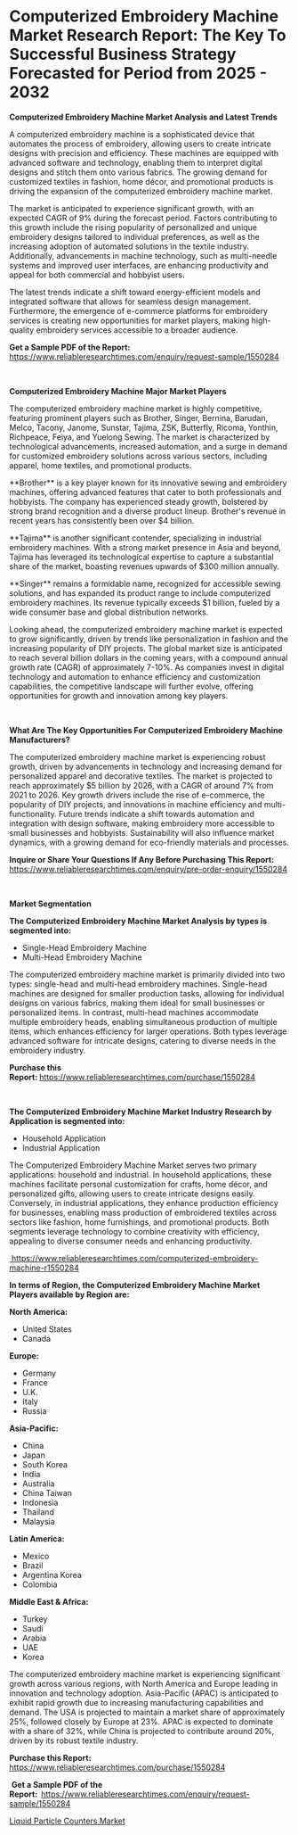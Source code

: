 <p><h1>Computerized Embroidery Machine Market Research Report: The Key To Successful Business Strategy Forecasted for Period from 2025 - 2032</h1></p><p><strong>Computerized Embroidery Machine Market Analysis and Latest Trends</strong></p>
<p><p>A computerized embroidery machine is a sophisticated device that automates the process of embroidery, allowing users to create intricate designs with precision and efficiency. These machines are equipped with advanced software and technology, enabling them to interpret digital designs and stitch them onto various fabrics. The growing demand for customized textiles in fashion, home décor, and promotional products is driving the expansion of the computerized embroidery machine market.</p><p>The market is anticipated to experience significant growth, with an expected CAGR of 9% during the forecast period. Factors contributing to this growth include the rising popularity of personalized and unique embroidery designs tailored to individual preferences, as well as the increasing adoption of automated solutions in the textile industry. Additionally, advancements in machine technology, such as multi-needle systems and improved user interfaces, are enhancing productivity and appeal for both commercial and hobbyist users.</p><p>The latest trends indicate a shift toward energy-efficient models and integrated software that allows for seamless design management. Furthermore, the emergence of e-commerce platforms for embroidery services is creating new opportunities for market players, making high-quality embroidery services accessible to a broader audience.</p></p>
<p><strong>Get a Sample PDF of the Report:&nbsp;</strong> <a href="https://www.reliableresearchtimes.com/enquiry/request-sample/1550284?utm_campaign=2033&utm_medium=2&utm_source=Github&utm_content=ia&utm_term=20022025&utm_id=computerized-embroidery-machine">https://www.reliableresearchtimes.com/enquiry/request-sample/1550284</a></p>
<p>&nbsp;</p>
<p><strong>Computerized Embroidery Machine Major Market Players</strong></p>
<p><p>The computerized embroidery machine market is highly competitive, featuring prominent players such as Brother, Singer, Bernina, Barudan, Melco, Tacony, Janome, Sunstar, Tajima, ZSK, Butterfly, Ricoma, Yonthin, Richpeace, Feiya, and Yuelong Sewing. The market is characterized by technological advancements, increased automation, and a surge in demand for customized embroidery solutions across various sectors, including apparel, home textiles, and promotional products.</p><p>**Brother** is a key player known for its innovative sewing and embroidery machines, offering advanced features that cater to both professionals and hobbyists. The company has experienced steady growth, bolstered by strong brand recognition and a diverse product lineup. Brother's revenue in recent years has consistently been over $4 billion.</p><p>**Tajima** is another significant contender, specializing in industrial embroidery machines. With a strong market presence in Asia and beyond, Tajima has leveraged its technological expertise to capture a substantial share of the market, boasting revenues upwards of $300 million annually. </p><p>**Singer** remains a formidable name, recognized for accessible sewing solutions, and has expanded its product range to include computerized embroidery machines. Its revenue typically exceeds $1 billion, fueled by a wide consumer base and global distribution networks.</p><p>Looking ahead, the computerized embroidery machine market is expected to grow significantly, driven by trends like personalization in fashion and the increasing popularity of DIY projects. The global market size is anticipated to reach several billion dollars in the coming years, with a compound annual growth rate (CAGR) of approximately 7-10%. As companies invest in digital technology and automation to enhance efficiency and customization capabilities, the competitive landscape will further evolve, offering opportunities for growth and innovation among key players.</p></p>
<p>&nbsp;</p>
<p><strong>What Are The Key Opportunities For Computerized Embroidery Machine Manufacturers?</strong></p>
<p><p>The computerized embroidery machine market is experiencing robust growth, driven by advancements in technology and increasing demand for personalized apparel and decorative textiles. The market is projected to reach approximately $5 billion by 2026, with a CAGR of around 7% from 2021 to 2026. Key growth drivers include the rise of e-commerce, the popularity of DIY projects, and innovations in machine efficiency and multi-functionality. Future trends indicate a shift towards automation and integration with design software, making embroidery more accessible to small businesses and hobbyists. Sustainability will also influence market dynamics, with a growing demand for eco-friendly materials and processes.</p></p>
<p><strong>Inquire or Share Your Questions If Any Before Purchasing This Report:</strong> <a href="https://www.reliableresearchtimes.com/enquiry/pre-order-enquiry/1550284?utm_campaign=2033&utm_medium=2&utm_source=Github&utm_content=ia&utm_term=20022025&utm_id=computerized-embroidery-machine">https://www.reliableresearchtimes.com/enquiry/pre-order-enquiry/1550284</a></p>
<p>&nbsp;</p>
<p><strong>Market Segmentation</strong></p>
<p><strong>The Computerized Embroidery Machine Market Analysis by types is segmented into:</strong></p>
<p><ul><li>Single-Head Embroidery Machine</li><li>Multi-Head Embroidery Machine</li></ul></p>
<p><p>The computerized embroidery machine market is primarily divided into two types: single-head and multi-head embroidery machines. Single-head machines are designed for smaller production tasks, allowing for individual designs on various fabrics, making them ideal for small businesses or personalized items. In contrast, multi-head machines accommodate multiple embroidery heads, enabling simultaneous production of multiple items, which enhances efficiency for larger operations. Both types leverage advanced software for intricate designs, catering to diverse needs in the embroidery industry.</p></p>
<p><strong>Purchase this Report:&nbsp;</strong><a href="https://www.reliableresearchtimes.com/purchase/1550284?utm_campaign=2033&utm_medium=2&utm_source=Github&utm_content=ia&utm_term=20022025&utm_id=computerized-embroidery-machine">https://www.reliableresearchtimes.com/purchase/1550284</a></p>
<p>&nbsp;</p>
<p><strong>The Computerized Embroidery Machine Market Industry Research by Application is segmented into:</strong></p>
<p><ul><li>Household Application</li><li>Industrial Application</li></ul></p>
<p><p>The Computerized Embroidery Machine Market serves two primary applications: household and industrial. In household applications, these machines facilitate personal customization for crafts, home décor, and personalized gifts, allowing users to create intricate designs easily. Conversely, in industrial applications, they enhance production efficiency for businesses, enabling mass production of embroidered textiles across sectors like fashion, home furnishings, and promotional products. Both segments leverage technology to combine creativity with efficiency, appealing to diverse consumer needs and enhancing productivity.</p></p>
<p><a href="https://www.reliableresearchtimes.com/computerized-embroidery-machine-r1550284?utm_campaign=2033&utm_medium=2&utm_source=Github&utm_content=ia&utm_term=20022025&utm_id=computerized-embroidery-machine">&nbsp;https://www.reliableresearchtimes.com/computerized-embroidery-machine-r1550284</a></p>
<p><strong>In terms of Region, the Computerized Embroidery Machine Market Players available by Region are:</strong></p>
<p>
    <p> <strong> North America: </strong>
        <ul>
            <li>United States</li>
            <li>Canada</li>
        </ul>
        </p> 
    <p> <strong> Europe: </strong>
        <ul>
            <li>Germany</li>
            <li>France</li>
            <li>U.K.</li>
            <li>Italy</li>
            <li>Russia</li>
        </ul>
        </p> 
    <p> <strong> Asia-Pacific: </strong>
        <ul>
            <li>China</li>
            <li>Japan</li>
            <li>South Korea</li>
            <li>India</li>
            <li>Australia</li>
            <li>China Taiwan</li>
            <li>Indonesia</li>
            <li>Thailand</li>
            <li>Malaysia</li>
        </ul>
        </p> 
    <p> <strong> Latin America: </strong>
        <ul>
            <li>Mexico</li>
            <li>Brazil</li>
            <li>Argentina Korea</li>
            <li>Colombia</li>
        </ul>
        </p> 
    <p> <strong> Middle East & Africa: </strong>
        <ul>
            <li>Turkey</li>
            <li>Saudi</li>
            <li>Arabia</li>
            <li>UAE</li>
            <li>Korea</li>
        </ul>
    </p>
    </p>
<p><p>The computerized embroidery machine market is experiencing significant growth across various regions, with North America and Europe leading in innovation and technology adoption. Asia-Pacific (APAC) is anticipated to exhibit rapid growth due to increasing manufacturing capabilities and demand. The USA is projected to maintain a market share of approximately 25%, followed closely by Europe at 23%. APAC is expected to dominate with a share of 32%, while China is projected to contribute around 20%, driven by its robust textile industry.</p></p>
<p><strong>Purchase this Report: </strong><a href="https://www.reliableresearchtimes.com/purchase/1550284?utm_campaign=2033&utm_medium=2&utm_source=Github&utm_content=ia&utm_term=20022025&utm_id=computerized-embroidery-machine">https://www.reliableresearchtimes.com/purchase/1550284</a></p>
<p>&nbsp;<strong>Get a Sample PDF of the Report:&nbsp;&nbsp;</strong><a href="https://www.reliableresearchtimes.com/enquiry/request-sample/1550284?utm_campaign=2033&utm_medium=2&utm_source=Github&utm_content=ia&utm_term=20022025&utm_id=computerized-embroidery-machine">https://www.reliableresearchtimes.com/enquiry/request-sample/1550284</a></p>
<p><strong></strong></p>
<p><p><a href="https://github.com/ygfu6u/Market-Research-Report-List-1/blob/main/liquid-particle-counters-market.md?utm_campaign=2033&utm_medium=2&utm_source=Github&utm_content=ia&utm_term=20022025&utm_id=computerized-embroidery-machine">Liquid Particle Counters Market</a></p></p>